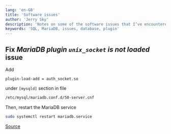 ```yaml
---
lang: 'en-GB'
title: 'Software issues'
author: 'Jerry Sky'
description: 'Notes on some of the software issues that I’ve encountered.'
keywords: 'SQL, MariaDB, issues, database, plugin'
---
```




## Fix *MariaDB plugin `unix_socket` is not loaded* issue

Add

```config
plugin-load-add = auth_socket.so
```

under `[mysqld]` section in file

```bash
/etc/mysql/mariadb.conf.d/50-server.cnf
```

Then, restart the MariaDB service

```bash
sudo systemctl restart mariadb.service
```

[Source](https://websiteforstudents.com/fix-mariadb-plugin-unix_socket-is-not-loaded-error-on-ubuntu-17-04-17-10/)
